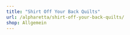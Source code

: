 ```yaml
---
title: "Shirt Off Your Back Quilts"
url: /alpharetta/shirt-off-your-back-quilts/
shop: Allgemein
---
```

